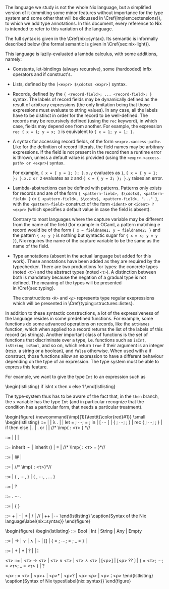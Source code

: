 The language we study is not the whole Nix language, but a simplified version
of it (ommiting some minor features without importance for the type system and
some other that will be dicussed in \Cref{implem::extensions}), to which we
add type annotations. In this document, every reference to Nix is intended to
refer to this variation of the language.

The full syntax is given in the \Cref{nix::syntax}.
Its semantic is informally described below (the formal semantic is given in
\Cref{sec:nix-light}).

This language is lazily-evaluated a lambda calculus, with some additions,
namely:

- Constants, let-bindings (always recursive), some (hardcoded) infix operators
  and if construct's.

- Lists, defined by the `[<expr> $\cdots$ <expr>]` syntax.

- Records, defined by the `{ <record-field>; ... <record-field>; }` syntax.
  The labels of record fields may be dynamically defined as the result of
  arbitrary expressions (the only limitation being that those expressions must
  evaluate to string values).
  In any case, all the labels have to be distinct in order for the record to be
  well-defined.
  The records may be recursively defined (using the `rec` keyword), in which
  case, fields may depend one from another.
  For example, the expression `rec { x = 1; y = x; }` is equivalent to `{ x =
  1; y = 1; }`.

- A syntax for accessing record fields, of the form `<expr>.<access-path>`.
    Like for the definition of record litterals, the field names may be arbitrary
    expressions.
    If the field is not present in the record then a runtime error is thrown,
    unless a default value is provided (using the
    `<expr>.<access-path> or <expr>`) syntax.

    For example, `{ x = { y = 1; }; }.x.y` evaluates as `1`,
    `{ x = { y = 1; }; }.x.z or 2` evaluates as `2` and `{ x = { y = 2; }; }.y`
    raises an error.

- Lambda-abstractions can be defined with patterns.
    Patterns only exists for records and are of the form
    `{ <pattern-field>, $\cdots$, <pattern-field> }`
    or
    `{ <pattern-field>, $\cdots$, <pattern-field>, "..." }`, with the
    `<pattern-field>` construct of the form `<ident>` or `<ident> ? <expr>`
    (which specifies a default value in case the field is absent).

    Contrary to most languages where the capture variable may be different
    from the name of the field (for example in OCaml, a pattern matching e
    record would be of the form `{ x = fieldname1; y = fieldname2; }` and the
    pattern `{ x; y }` is nothing but syntactic sugar for `{ x = x; y = y }`),
    Nix requires the name of the capture variable to be the same as the name of
    the field.

- Type annotations (absent in the actual language but added for this work).
    These annotations have been added as they are required by the typechecker.
    There are two productions for types: the concrete types (noted `<t>`) and
    the abstract types (noted `<τ>`). A distinction between both is mandatory
    because the negation of a gradual type is not defined.
    The meaning of the types will be presented in \Cref{sec:typing}.

    The constructions `<R>` and `<ρ>` represents type regular exepressions
    which will be presented in \Cref{typing::structures::listes}.

In addition to these syntactic constructions, a lot of the expressiveness of
the language resides in some predefined functions.
For example, some functions do some advanced operations on records, like the
`attNames` function, which when applied to a record returns the list of the
labels of this record (as strings).
Another important class of functions is the set of functions that discriminate
over a type, i.e. functions such as `isInt`, `isString`, `isBool`, and so on,
which return `true` if their argument is an integer (resp. a string or a
boolean), and `false` otherwise.
When used with a if construct, those functions allow an expression to have a
different behaviour depending on the type of an expression. The type system
must be able to express this feature.

For example, we want to give the type `Int` to an expression such as

\begin{lstlisting}
if isInt x then x else 1
\end{lstlisting}

The type-system thus has to be aware of the fact that, in the `then` branch, the
`x` variable has the type `Int` (and in particular recognize that the condition
has a particular form, that needs a particular treatment).

\begin{figure}
  \newcommand{\imp}[1]{\texttt{\color{red}#1}}
  \small
  \begin{lstlisting}
<expr> ::=
  <ident> | <constant>
  | λ <pattern>.<expr> | <expr> <expr>
  | let <var-pattern> = <expr>; $\cdots$; <var-pattern> = <expr>; in <expr>
  | [ <expr> $\cdots$ <expr> ]
  | { <record-field>; $\cdots$; <record-field>; }
  | rec { <record-field>; $\cdots$; <record-field>; }
  | if <expr> then <expr> else <expr>
  | <expr>.<acces-path>
  | <expr>.<acces-path> or <expr>
  | <expr> <infix-op> <expr>
  | //* \imp{<expr> : <τ> } *//

<constant> ::= <string> | <integer> | <boolean> | <paths>

<record-field> ::= inherit <ident> $\cdots$ <ident>
  | inherit (<expr>) <ident> <ident>
  | <access-path> = <expr> | //* \imp{<access-path> : <τ> = <expr>}*//

<pattern> ::= <record-pattern> | <record-pattern>@<ident>
  | <var-pattern>

<var-pattern> ::= <ident> | //* \imp{<ident> : <τ>}*//

<record-pattern> ::=
  | { <record-pattern-field>, $\cdots$, <record-pattern-field> }
  | { <record-pattern-field>, $\cdots$, <record-pattern-field>, ... }

<record-pattern-field> ::= <var-pattern> | <var-pattern> ? <expr>

<access-path> ::= <access-path-item>. $\cdots$ . <access-path-item>

<access-path-item> ::= <ident> | { <expr> }

<infix-op> ::= + | - | * | / | // | ++ | $\cdots$
  \end{lstlisting}
  \caption{Syntax of the Nix language\label{nix::syntax}}
\end{figure}

\begin{figure}
  \begin{lstlisting}
<basetype> ::= Bool | Int | String | Any | Empty

<t> ::= <constant> | <t> $\rightarrow$ <t>
  | <t> $\vee$ <t> | <t> $\wedge$ <t> | $\lnot$ <t>
  | [<R>]
  | { <ident> = <t>; $\cdots$; <ident> = <t>; _ = <t> }
  | <basetype>

<R> ::= <t> | <R>+ | <R>* | <R>?
  | <R> <R> | <R> ¦ <R>

<τ> ::= <t> | <τ> $\rightarrow$ <τ>
  | <τ> $\vee$ <τ> | <τ> $\wedge$ <τ>
  | [<ρ>] | [<ρ> ?? ]
  | { <ident> = <τ>; $\cdots$; <ident> = <τ>; _ = <τ> }
  | ?

<ρ> ::= <τ> | <ρ>+ | <ρ>* | <ρ>?
  | <ρ> <ρ> | <ρ> ¦ <ρ>
  \end{lstlisting}
  \caption{Syntax of Nix types\label{nix::syntax}}
\end{figure}
